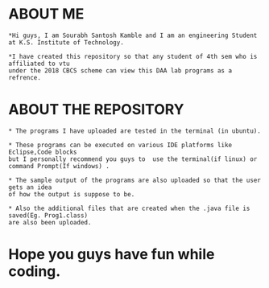 # ABOUT ME
	*Hi guys, I am Sourabh Santosh Kamble and I am an engineering Student at K.S. Institute of Technology.
	
	*I have created this repository so that any student of 4th sem who is affiliated to vtu 
	under the 2018 CBCS scheme can view this DAA lab programs as a refrence.
	
# ABOUT THE REPOSITORY
	* The programs I have uploaded are tested in the terminal (in ubuntu).
	
	* These programs can be executed on various IDE platforms like Eclipse,Code blocks 
	but I personally recommend you guys to  use the terminal(if linux) or 
	command Prompt(If windows) .
	
	* The sample output of the programs are also uploaded so that the user gets an idea 
	of how the output is suppose to be.
	
	* Also the additional files that are created when the .java file is saved(Eg. Prog1.class) 
	are also been uploaded.
	
# Hope you guys have fun while coding.
